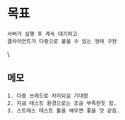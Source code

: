 # 목표
    서버가 실행 후 계속 대기하고
    클라이언트가 다중으로 붙을 수 있는 형태 구현
\
## 메모
    1. 다중 쓰레드로 처리되길 기대함
    2. 지금 테스트 환경으로는 조금 부족한듯 함.
    3. 스트레스 테스트 툴을 배우면 좋을 것 같음.